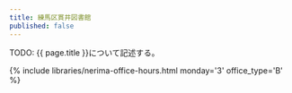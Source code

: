```yaml
---
title: 練馬区貫井図書館
published: false
---
```


TODO: {{ page.title }}について記述する。

{% include libraries/nerima-office-hours.html monday='3' office_type='B' %}
